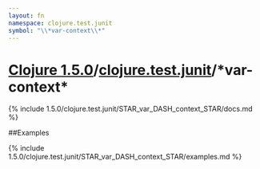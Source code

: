 ```yaml
---
layout: fn
namespace: clojure.test.junit
symbol: "\\*var-context\\*"
---
```


# [Clojure 1.5.0](../../)/[clojure.test.junit](../)/\*var-context\*

{% include 1.5.0/clojure.test.junit/STAR_var_DASH_context_STAR/docs.md %}

##Examples

{% include 1.5.0/clojure.test.junit/STAR_var_DASH_context_STAR/examples.md %}

